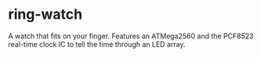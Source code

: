 # ring-watch

A watch that fits on your finger. Features an ATMega2560 and the PCF8523 real-time clock IC to tell the time through an LED array.
